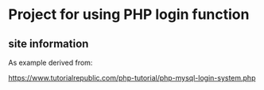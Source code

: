 # Project for using PHP login function

## site information
As example derived from:

https://www.tutorialrepublic.com/php-tutorial/php-mysql-login-system.php
